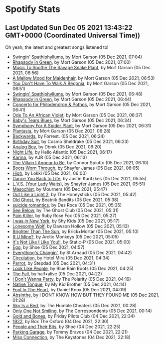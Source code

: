 
# Spotify Stats
## Last Updated Sun Dec 05 2021 13:43:22 GMT+0000 (Coordinated Universal Time))

Oh yeah, the latest and greatest songs listened to!

- [Swingin' Spathiphyllums](https://www.last.fm/music/Mort+Garson/_/Swingin%27+Spathiphyllums), by Mort Garson (05 Dec 2021, 07:04)
- [Rhapsody in Green](https://www.last.fm/music/Mort+Garson/_/Rhapsody+in+Green), by Mort Garson (05 Dec 2021, 07:00)
- [Music To Soothe The Savage Snake Plant](https://www.last.fm/music/Mort+Garson/_/Music+To+Soothe+The+Savage+Snake+Plant), by Mort Garson (05 Dec 2021, 06:56)
- [A Mellow Mood for Maidenhair](https://www.last.fm/music/Mort+Garson/_/A+Mellow+Mood+for+Maidenhair), by Mort Garson (05 Dec 2021, 06:53)
- [You Don't Have To Walk A Begonia](https://www.last.fm/music/Mort+Garson/_/You+Don%27t+Have+To+Walk+A+Begonia), by Mort Garson (05 Dec 2021, 06:51)
- [Swingin' Spathiphyllums](https://www.last.fm/music/Mort+Garson/_/Swingin%27+Spathiphyllums), by Mort Garson (05 Dec 2021, 06:48)
- [Rhapsody in Green](https://www.last.fm/music/Mort+Garson/_/Rhapsody+in+Green), by Mort Garson (05 Dec 2021, 06:44)
- [Concerto for Philodendron & Pothos](https://www.last.fm/music/Mort+Garson/_/Concerto+for+Philodendron+&+Pothos), by Mort Garson (05 Dec 2021, 06:41)
- [Ode To An African Violet](https://www.last.fm/music/Mort+Garson/_/Ode+To+An+African+Violet), by Mort Garson (05 Dec 2021, 06:37)
- [Baby's Tears Blues](https://www.last.fm/music/Mort+Garson/_/Baby%27s+Tears+Blues), by Mort Garson (05 Dec 2021, 06:34)
- [Symphony For A Spider Plant](https://www.last.fm/music/Mort+Garson/_/Symphony+For+A+Spider+Plant), by Mort Garson (05 Dec 2021, 06:31)
- [Plantasia](https://www.last.fm/music/Mort+Garson/_/Plantasia), by Mort Garson (05 Dec 2021, 06:28)
- [Backwards](https://www.last.fm/music/Forrest./_/Backwards), by Forrest. (05 Dec 2021, 06:24)
- [Birthday Suit](https://www.last.fm/music/Cosmo+Sheldrake/_/Birthday+Suit), by Cosmo Sheldrake (05 Dec 2021, 06:23)
- [Analog Boy](https://www.last.fm/music/Dbmk/_/Analog+Boy), by Dbmk (05 Dec 2021, 06:20)
- [Night Life](https://www.last.fm/music/Hello+Atlantic/_/Night+Life), by Hello Atlantic (05 Dec 2021, 06:17)
- [Karma](https://www.last.fm/music/AJR/_/Karma), by AJR (05 Dec 2021, 06:13)
- [The Villain I Appear to Be](https://www.last.fm/music/Connor+Spiotto/_/The+Villain+I+Appear+to+Be), by Connor Spiotto (05 Dec 2021, 06:10)
- [Boots Worn Through](https://www.last.fm/music/Shayfer+James/_/Boots+Worn+Through), by Shayfer James (05 Dec 2021, 06:05)
- [High](https://www.last.fm/music/Lokki/_/High), by Lokki (05 Dec 2021, 06:00)
- [Dance You Back to Life](https://www.last.fm/music/Justin+Kuritzkes/_/Dance+You+Back+to+Life), by Justin Kuritzkes (05 Dec 2021, 05:55)
- [L.V.S. (Your Lady Waits)](https://www.last.fm/music/Shayfer+James/_/L.V.S.+(Your+Lady+Waits)), by Shayfer James (05 Dec 2021, 05:51)
- [Masochist](https://www.last.fm/music/Mourners/_/Masochist), by Mourners (05 Dec 2021, 05:47)
- [Out Like a Light 2](https://www.last.fm/music/The+Honeysticks/_/Out+Like+a+Light+2), by The Honeysticks (05 Dec 2021, 05:42)
- [Old Ghost](https://www.last.fm/music/Beatnik+Bandits/_/Old+Ghost), by Beatnik Bandits (05 Dec 2021, 05:38)
- [suicide romantics](https://www.last.fm/music/Des+Rocs/_/suicide+romantics), by Des Rocs (05 Dec 2021, 05:35)
- [See Below](https://www.last.fm/music/The+Ghost+Club/_/See+Below), by The Ghost Club (05 Dec 2021, 05:31)
- [Pain Killer](https://www.last.fm/music/Ruby+Rose+Fox/_/Pain+Killer), by Ruby Rose Fox (05 Dec 2021, 05:27)
- [I was in New York](https://www.last.fm/music/Shy+Kids/_/I+was+in+New+York), by Shy Kids (05 Dec 2021, 05:17)
- [Lonesome Wolf](https://www.last.fm/music/Dawson+Hollow/_/Lonesome+Wolf), by Dawson Hollow (05 Dec 2021, 05:13)
- [Brighter Than The Sun](https://www.last.fm/music/Brick%252BMortar/_/Brighter+Than+The+Sun), by Brick+Mortar (05 Dec 2021, 05:10)
- [R U Mine?](https://www.last.fm/music/Arctic+Monkeys/_/R+U+Mine%3F), by Arctic Monkeys (05 Dec 2021, 05:05)
- [It's Not Like I Like You!!](https://www.last.fm/music/Static-P/_/It%27s+Not+Like+I+Like+You!!), by Static-P (05 Dec 2021, 05:00)
- [Egg](https://www.last.fm/music/Shoe/_/Egg), by Shoe (05 Dec 2021, 04:57)
- [Everything's Changin'](https://www.last.fm/music/St.Arnaud/_/Everything%27s+Changin%27), by St.Arnaud (05 Dec 2021, 04:42)
- [Circulation](https://www.last.fm/music/Hotel+Mira/_/Circulation), by Hotel Mira (05 Dec 2021, 04:34)
- [Parrot](https://www.last.fm/music/Stepdad/_/Parrot), by Stepdad (05 Dec 2021, 04:31)
- [Look Like People](https://www.last.fm/music/Blue+Rain+Boots/_/Look+Like+People), by Blue Rain Boots (05 Dec 2021, 04:25)
- [The Fall](https://www.last.fm/music/half%E2%80%A2alive/_/The+Fall), by half•alive (05 Dec 2021, 04:22)
- [I Don't Wanna Party](https://www.last.fm/music/The+Polarity/_/I+Don%27t+Wanna+Party), by The Polarity (05 Dec 2021, 04:19)
- [Native Tongue](https://www.last.fm/music/My+Kid+Brother/_/Native+Tongue), by My Kid Brother (05 Dec 2021, 04:14)
- [Fool In The Heart](https://www.last.fm/music/Daniel+Knox/_/Fool+In+The+Heart), by Daniel Knox (05 Dec 2021, 04:09)
- [Absinthe](https://www.last.fm/music/I+DONT+KNOW+HOW+BUT+THEY+FOUND+ME/_/Absinthe), by I DONT KNOW HOW BUT THEY FOUND ME (05 Dec 2021, 01:28)
- [Sky Is a Bed](https://www.last.fm/music/The+Humble+Cheaters/_/Sky+Is+a+Bed), by The Humble Cheaters (05 Dec 2021, 00:28)
- [Only One Not Smiling](https://www.last.fm/music/The+Correspondents/_/Only+One+Not+Smiling), by The Correspondents (05 Dec 2021, 00:14)
- [Gold and Bones](https://www.last.fm/music/Friday+Pilots+Club/_/Gold+and+Bones), by Friday Pilots Club (04 Dec 2021, 22:34)
- [1922](https://www.last.fm/music/Box+The+Oxford/_/1922), by Box The Oxford (04 Dec 2021, 22:30)
- [People and Their Bits](https://www.last.fm/music/Shoe/_/People+and+Their+Bits), by Shoe (04 Dec 2021, 22:25)
- [Parking Garage](https://www.last.fm/music/Tommy+Bravos/_/Parking+Garage), by Tommy Bravos (04 Dec 2021, 22:21)
- [Miss Connection](https://www.last.fm/music/The+Keystones/_/Miss+Connection), by The Keystones (04 Dec 2021, 22:18)
